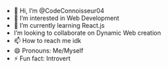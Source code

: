- 👋 Hi, I’m @CodeConnoisseur04
- 👀 I’m interested in Web Development
- 🌱 I’m currently learning React.js
- I’m looking to collaborate on Dynamic Web creation
- 📫 How to reach me idk
- 😄 Pronouns: Me/Myself
- ⚡ Fun fact: Introvert

<!---
CodeConnoisseur04/CodeConnoisseur04 is a ✨ special ✨ repository because its `README.md` (this file) appears on your GitHub profile.
You can click the Preview link to take a look at your changes.
--->
